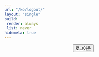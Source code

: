 ```yaml
---
url: "/ko/logout/"
layout: "single"
build:
 render: always
 list: never
hidemeta: true
---
```


<div style="text-align: center;">

<button class="custom-button" id="logout-button">로그아웃</button>

</div>

<script src="https://identity.netlify.com/v1/netlify-identity-widget.js"></script>

<script>
  (function () {
    function init() {
      if (!window.netlifyIdentity) return;

      window.netlifyIdentity.on("logout", function () {
        // nf_jwt 쿠키 제거
        document.cookie =
          'nf_jwt=; Max-Age=0; Path=/; SameSite=Lax' +
          (location.protocol === 'https:' ? '; Secure' : '');
        // 로그아웃 시 메인 랜딩 페이지로
        window.location.replace("/ko/");
      });

      // 수동 로그아웃 버튼 연결 (있다면)
      const btn = document.getElementById('logout-button');
      if (btn) btn.addEventListener('click', function () {
        window.netlifyIdentity.logout();
      });

      window.netlifyIdentity.init();
    }

    document.readyState === 'loading'
      ? document.addEventListener('DOMContentLoaded', init)
      : init();
  })();
</script>